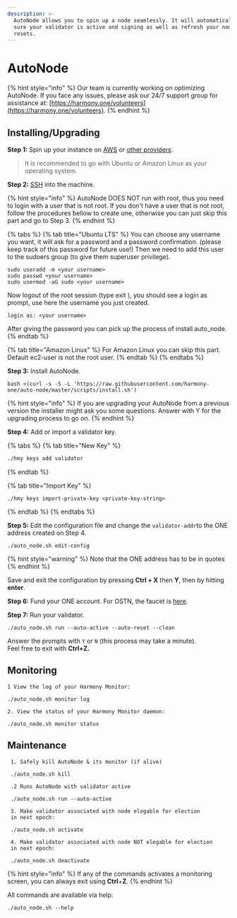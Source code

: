 ```yaml
---
description: >-
  AutoNode allows you to spin up a node seamlessly. It will automatically make
  sure your validator is active and signing as well as refresh your node on hard
  resets.
---
```


# AutoNode

{% hint style="info" %}
Our team is currently working on optimizing AutoNode. If you face any issues, please ask our 24/7 support group for assistance at: [https://harmony.one/volunteers](https://harmony.one/volunteers).
{% endhint %}

## **Installing/Upgrading**

**Step 1:** Spin up your instance on [AWS](first-time-setup/cloud-guides/aws.md) or [other providers](https://docs.harmony.one/home/validators/first-time-setup/cloud-guides).

> It is recommended to go with Ubuntu or Amazon Linux as your operating system.

**Step 2:** [SSH](https://docs.harmony.one/home/validators/first-time-setup/cloud-guides/aws#step-2-connecting-to-your-aws-instance) into the machine.

{% hint style="info" %}
AutoNode DOES NOT run with root, thus you need to login with a user that is not root. If you don't have a user that is not root, follow the procedures bellow to create one, otherwise you can just skip this part and go to Step 3.
{% endhint %}

{% tabs %}
{% tab title="Ubuntu LTS" %}
You can choose any username you want, it will ask for a password and a password confirmation. \(please keep track of this password for future use!\) Then we need to add this user to the sudoers group \(to give them superuser privilege\).

```text
sudo useradd -m <your username>
sudo passwd <your username>
sudo usermod -aG sudo <your username>
```

Now logout of the root session \(type exit \), you should see a login as prompt, use here the username you just created.

```text
login as: <your username>
```

After giving the password you can pick up the process of install auto\_node.
{% endtab %}

{% tab title="Amazon Linux" %}
For Amazon Linux you can skip this part. Default ec2-user is not the root user.
{% endtab %}
{% endtabs %}

**Step 3:** Install AutoNode.

```text
bash <(curl -s -S -L 'https://raw.githubusercontent.com/harmony-one/auto-node/master/scripts/install.sh')
```

{% hint style="info" %}
If you are upgrading your AutoNode from a previous version the installer might ask you some questions. Answer with Y for the upgrading process to go on.
{% endhint %}

**Step 4:** Add or import a validator key.

{% tabs %}
{% tab title="New Key" %}
```bash
./hmy keys add validator
```
{% endtab %}

{% tab title="Import Key" %}
```
./hmy keys import-private-key <private-key-string>
```
{% endtab %}
{% endtabs %}

**Step 5:** Edit the configuration file and change the `validator-addr`to the ONE address created on Step 4. 

```text
./auto_node.sh edit-config
```

{% hint style="warning" %}
Note that the ONE address has to be in quotes
{% endhint %}

Save and exit the configuration by pressing **Ctrl + X** then **Y**, then by hitting **enter**.

**Step 6:** Fund your ONE account. For OSTN, the faucet is [here](https://faucet.os.hmny.io/).

**Step 7:** Run your validator.

```text
./auto_node.sh run --auto-active --auto-reset --clean
```

Answer the prompts with `Y` or `N` \(this process may take a minute\).  
Feel free to exit with **Ctrl+Z.**

## **Monitoring**

```text
1 View the log of your Harmony Monitor:

./auto_node.sh monitor log

2. View the status of your Harmony Monitor daemon:

./auto_node.sh monitor status
```

## Maintenance

```text
 1. Safely kill AutoNode & its monitor (if alive)
 
 ./auto_node.sh kill
 
 .2 Runs AutoNode with validator active 
 
 ./auto_node.sh run --auto-active
 
 3. Make validator associated with node elegable for election 
 in next epoch:
 
 ./auto_node.sh activate
 
 4. Make validator associated with node NOT elegable for election 
 in next epoch:
 
 ./auto_node.sh deactivate
```

{% hint style="info" %}
If any of the commands activates a monitoring screen,  you can always exit using **Ctrl**+**Z**.
{% endhint %}

All commands are available via help:

```text
./auto_node.sh --help
```


